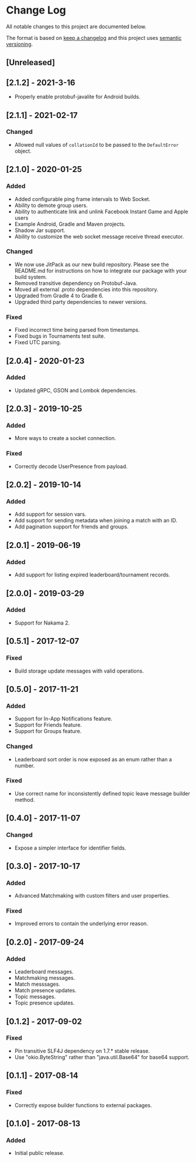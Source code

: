 # Change Log

All notable changes to this project are documented below.

The format is based on [keep a changelog](http://keepachangelog.com/) and this project uses [semantic versioning](http://semver.org/).

## [Unreleased]
## [2.1.2] - 2021-3-16
- Properly enable protobuf-javalite for Android builds.

## [2.1.1] - 2021-02-17
### Changed
- Allowed null values of `collationId` to be passed to the `DefaultError` object.

## [2.1.0] - 2020-01-25

### Added
- Added configurable ping frame intervals to Web Socket.
- Ability to demote group users.
- Ability to authenticate link and unlink Facebook Instant Game and Apple users
- Example Android, Gradle and Maven projects.
- Shadow Jar support.
- Ability to customize the web socket message receive thread executor.

### Changed
- We now use JitPack as our new build repository. Please see the README.md
for instructions on how to integrate our package with your build system.
- Removed transitive dependency on Protobuf-Java.
- Moved all external .proto dependencies into this repository.
- Upgraded from Gradle 4 to Gradle 6.
- Upgraded third party dependencies to newer versions.

### Fixed
- Fixed incorrect time being parsed from timestamps.
- Fixed bugs in Tournaments test suite.
- Fixed UTC parsing.

## [2.0.4] - 2020-01-23
### Added
- Updated gRPC, GSON and Lombok dependencies.

## [2.0.3] - 2019-10-25
### Added
- More ways to create a socket connection.

### Fixed
- Correctly decode UserPresence from payload.

## [2.0.2] - 2019-10-14
### Added
- Add support for session vars.
- Add support for sending metadata when joining a match with an ID.
- Add pagination support for friends and groups.

## [2.0.1] - 2019-06-19
### Added
- Add support for listing expired leaderboard/tournament records.

## [2.0.0] - 2019-03-29
### Added
- Support for Nakama 2.

## [0.5.1] - 2017-12-07
### Fixed
- Build storage update messages with valid operations.

## [0.5.0] - 2017-11-21
### Added
- Support for In-App Notifications feature.
- Support for Friends feature.
- Support for Groups feature.

### Changed
- Leaderboard sort order is now exposed as an enum rather than a number.

### Fixed
- Use correct name for inconsistently defined topic leave message builder method.

## [0.4.0] - 2017-11-07
### Changed
- Expose a simpler interface for identifier fields.

## [0.3.0] - 2017-10-17
### Added
- Advanced Matchmaking with custom filters and user properties.

### Fixed
- Improved errors to contain the underlying error reason.

## [0.2.0] - 2017-09-24
### Added
- Leaderboard messages.
- Matchmaking messages.
- Match messsages.
- Match presence updates.
- Topic messages.
- Topic presence updates.

## [0.1.2] - 2017-09-02
### Fixed
- Pin transitive SLF4J dependency on 1.7.* stable release.
- Use "okio.ByteString" rather than "java.util.Base64" for base64 support.

## [0.1.1] - 2017-08-14
### Fixed
- Correctly expose builder functions to external packages.

## [0.1.0] - 2017-08-13
### Added
- Initial public release.

